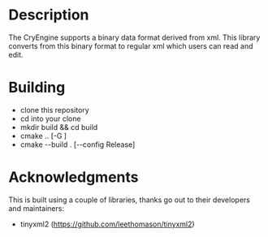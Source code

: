 # Description

The CryEngine supports a binary data format derived from xml. This library converts from this binary format to regular xml which users can read and edit.

# Building

- clone this repository
- cd into your clone
- mkdir build && cd build
- cmake .. [-G <pick a generator>]
- cmake --build . [--config Release]

# Acknowledgments

This is built using a couple of libraries, thanks go out to their developers and maintainers:

- tinyxml2 (https://github.com/leethomason/tinyxml2)
